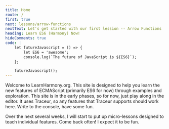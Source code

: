 ```yaml
---
title: Home
route: /
first: true
next: lessons/arrow-functions
nextText: Let's get started with our first lession -- Arrow Functions
heading: Learn ES6 (Harmony) Now!
hideComments: true
code: |
    let futureJavascript = () => {
        let ES6 = 'awesome';
        console.log(`The future of JavaScript is ${ES6}`);
    };

    futureJavascript();
---
```


Welcome to LearnHarmony.org.  This site is designed to help you learn the new features of ECMAScript (primarily ES6 for now) through examples and exploration.  This site is in the early phases, so for now, just play along in the editor.  It uses Traceur, so any features that Traceur supports should work here.  Write to the console, have some fun.

Over the next several weeks, I will start to put up micro-lessons designed to teach individual features.  Come back often! I expect it to be fun.